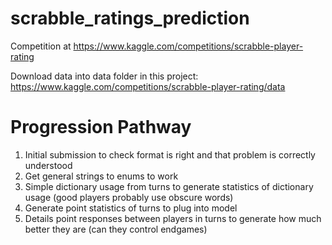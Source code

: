 # scrabble_ratings_prediction

Competition at
https://www.kaggle.com/competitions/scrabble-player-rating

Download data into data folder in this project:
https://www.kaggle.com/competitions/scrabble-player-rating/data

# Progression Pathway
1) Initial submission to check format is right and that problem is correctly understood
2) Get general strings to enums to work
3) Simple dictionary usage from turns to generate statistics of dictionary usage (good players probably use obscure words)
4) Generate point statistics of turns to plug into model
5) Details point responses between players in turns to generate how much better they are (can they control endgames)
